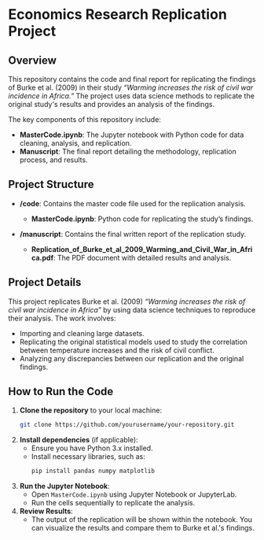 # Economics Research Replication Project

## Overview
This repository contains the code and final report for replicating the findings of Burke et al. (2009) in their study *“Warming increases the risk of civil war incidence in Africa.”* The project uses data science methods to replicate the original study's results and provides an analysis of the findings.

The key components of this repository include:
- **MasterCode.ipynb**: The Jupyter notebook with Python code for data cleaning, analysis, and replication.
- **Manuscript**: The final report detailing the methodology, replication process, and results.

## Project Structure
- **/code**: Contains the master code file used for the replication analysis.
  - **MasterCode.ipynb**: Python code for replicating the study’s findings.
  
- **/manuscript**: Contains the final written report of the replication study.
  - **Replication_of_Burke_et_al_2009_Warming_and_Civil_War_in_Africa.pdf**: The PDF document with detailed results and analysis.

## Project Details
This project replicates Burke et al. (2009) *“Warming increases the risk of civil war incidence in Africa”* by using data science techniques to reproduce their analysis. The work involves:
- Importing and cleaning large datasets.
- Replicating the original statistical models used to study the correlation between temperature increases and the risk of civil conflict.
- Analyzing any discrepancies between our replication and the original findings.

## How to Run the Code
1. **Clone the repository** to your local machine:
   ```bash
   git clone https://github.com/yourusername/your-repository.git
2. **Install dependencies** (if applicable):
   - Ensure you have Python 3.x installed.
   - Install necessary libraries, such as:
     ```bash
     pip install pandas numpy matplotlib
     ```
3. **Run the Jupyter Notebook**:
   - Open `MasterCode.ipynb` using Jupyter Notebook or JupyterLab.
   - Run the cells sequentially to replicate the analysis.
4. **Review Results**:
   - The output of the replication will be shown within the notebook. You can visualize the results and compare them to Burke et al.'s findings.
